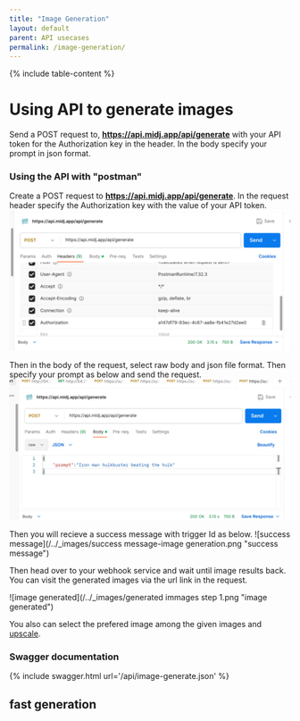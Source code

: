 ```yaml
---
title: "Image Generation"
layout: default
parent: API usecases
permalink: /image-generation/
---
```


{% include table-content %}

# Using API to generate images
Send a POST request to, **https://api.midj.app/api/generate** with your API token for the Authorization key in the header. In the body specify your prompt in json format.

### Using the API with "postman"
Create a POST request to **https://api.midj.app/api/generate**.
In the request header specify the Authorization key with the value of your API token.
![header>Autharization](/../_images/postman-header.png "Postman")


Then in the body of the request, select raw body and json file format. Then specify your prompt as below and send the request.
![prompt](/../_images/post-body-prompt.png "request body")

Then you will recieve a success message with trigger Id as below.
![success message](/../_images/success message-image generation.png "success message")


Then head over to your webhook service and wait until image results back. You can visit the generated images via the url link in the request.

![image generated](/../_images/generated immages step 1.png "image generated")

You also can select the prefered image among the given images and [upscale](/upscaling/).

### Swagger documentation
{% include swagger.html url='/api/image-generate.json' %}

## fast generation
